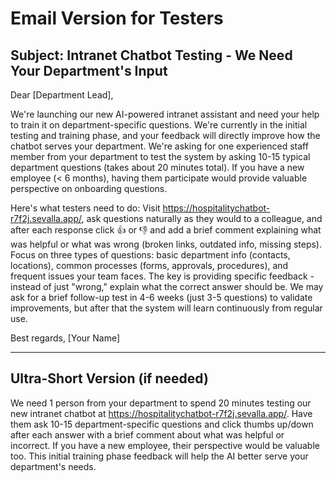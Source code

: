 # Email Version for Testers

## Subject: Intranet Chatbot Testing - We Need Your Department's Input

Dear [Department Lead],

We're launching our new AI-powered intranet assistant and need your help to train it on department-specific questions. We're currently in the initial testing and training phase, and your feedback will directly improve how the chatbot serves your department. We're asking for one experienced staff member from your department to test the system by asking 10-15 typical department questions (takes about 20 minutes total). If you have a new employee (< 6 months), having them participate would provide valuable perspective on onboarding questions.

Here's what testers need to do: Visit https://hospitalitychatbot-r7f2j.sevalla.app/, ask questions naturally as they would to a colleague, and after each response click 👍 or 👎 and add a brief comment explaining what was helpful or what was wrong (broken links, outdated info, missing steps). Focus on three types of questions: basic department info (contacts, locations), common processes (forms, approvals, procedures), and frequent issues your team faces. The key is providing specific feedback - instead of just "wrong," explain what the correct answer should be. We may ask for a brief follow-up test in 4-6 weeks (just 3-5 questions) to validate improvements, but after that the system will learn continuously from regular use.

Best regards,
[Your Name]

---

## Ultra-Short Version (if needed)

We need 1 person from your department to spend 20 minutes testing our new intranet chatbot at https://hospitalitychatbot-r7f2j.sevalla.app/. Have them ask 10-15 department-specific questions and click thumbs up/down after each answer with a brief comment about what was helpful or incorrect. If you have a new employee, their perspective would be valuable too. This initial training phase feedback will help the AI better serve your department's needs.